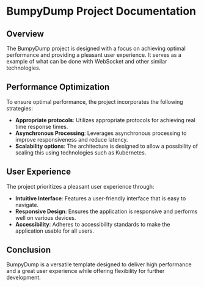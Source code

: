 # BumpyDump Project Documentation

## Overview

The BumpyDump project is designed with a focus on achieving optimal performance and providing a pleasant user experience. It serves as a example of what can be done with WebSocket and other similar technologies.

## Performance Optimization

To ensure optimal performance, the project incorporates the following strategies:

- **Appropriate protocols**: Utilizes appropriate protocols for achieving real time response times.
- **Asynchronous Processing**: Leverages asynchronous processing to improve responsiveness and reduce latency.
- **Scalability options**: The architecture is designed to allow a possibility of scaling this using technologies such as Kubernetes.

## User Experience

The project prioritizes a pleasant user experience through:

- **Intuitive Interface**: Features a user-friendly interface that is easy to navigate.
- **Responsive Design**: Ensures the application is responsive and performs well on various devices.
- **Accessibility**: Adheres to accessibility standards to make the application usable for all users.

## Conclusion

BumpyDump is a versatile template designed to deliver high performance and a great user experience while offering flexibility for further development.
